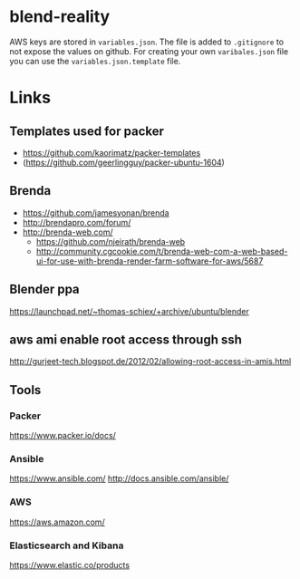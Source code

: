 # blend-reality
AWS keys are stored in `variables.json`. The file is added to `.gitignore` to not expose the values on github. For creating your own `varibales.json` file you can use the `variables.json.template` file.
# Links
## Templates used for packer
- https://github.com/kaorimatz/packer-templates
- (https://github.com/geerlingguy/packer-ubuntu-1604)
## Brenda
- https://github.com/jamesyonan/brenda
- http://brendapro.com/forum/
- http://brenda-web.com/
  - https://github.com/njeirath/brenda-web
  - http://community.cgcookie.com/t/brenda-web-com-a-web-based-ui-for-use-with-brenda-render-farm-software-for-aws/5687
## Blender ppa
https://launchpad.net/~thomas-schiex/+archive/ubuntu/blender
## aws ami enable root access through ssh
http://gurjeet-tech.blogspot.de/2012/02/allowing-root-access-in-amis.html
## Tools
### Packer
https://www.packer.io/docs/
### Ansible
https://www.ansible.com/
http://docs.ansible.com/ansible/
### AWS
https://aws.amazon.com/
### Elasticsearch and Kibana
https://www.elastic.co/products

